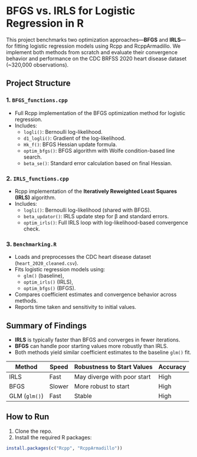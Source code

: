 # BFGS vs. IRLS for Logistic Regression in R

This project benchmarks two optimization approaches—**BFGS** and **IRLS**—for fitting logistic regression models using Rcpp and RcppArmadillo. We implement both methods from scratch and evaluate their convergence behavior and performance on the CDC BRFSS 2020 heart disease dataset (~320,000 observations).

##  Project Structure

### 1. `BFGS_functions.cpp`
- Full Rcpp implementation of the BFGS optimization method for logistic regression.
- Includes:
  - `logli()`: Bernoulli log-likelihood.
  - `d1_logli()`: Gradient of the log-likelihood.
  - `Hk_f()`: BFGS Hessian update formula.
  - `optim_bfgs()`: BFGS algorithm with Wolfe condition-based line search.
  - `beta_se()`: Standard error calculation based on final Hessian.

### 2. `IRLS_functions.cpp`
- Rcpp implementation of the **Iteratively Reweighted Least Squares (IRLS)** algorithm.
- Includes:
  - `logli()`: Bernoulli log-likelihood (shared with BFGS).
  - `beta_updator()`: IRLS update step for β and standard errors.
  - `optim_irls()`: Full IRLS loop with log-likelihood-based convergence check.

### 3. `Benchmarking.R`
- Loads and preprocesses the CDC heart disease dataset (`heart_2020_cleaned.csv`).
- Fits logistic regression models using:
  - `glm()` (baseline),
  - `optim_irls()` (IRLS),
  - `optim_bfgs()` (BFGS).
- Compares coefficient estimates and convergence behavior across methods.
- Reports time taken and sensitivity to initial values.

##  Summary of Findings

- **IRLS** is typically faster than BFGS and converges in fewer iterations.
- **BFGS** can handle poor starting values more robustly than IRLS.
- Both methods yield similar coefficient estimates to the baseline `glm()` fit.

| Method | Speed | Robustness to Start Values | Accuracy |
|--------|-------|----------------------------|----------|
| IRLS   |  Fast |  May diverge with poor start |  High |
| BFGS   |  Slower |  More robust to start | High |
| GLM (`glm()`) |  Fast |  Stable |  High |

##  How to Run

1. Clone the repo.
2. Install the required R packages:
```r
install.packages(c("Rcpp", "RcppArmadillo"))
